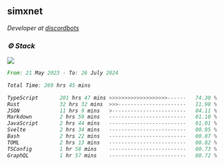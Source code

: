 <h2>simxnet</h2>
<p><em>Developer at <a href="https://github.com/dbotslist">discordbots</a></p>

### ⚙️ Stack
![](https://skillicons.dev/icons?i=git,docker,js,ts,cloudflare,css,deno,express,cpp,rust,arduino,graphql,html,nestjs,react,apollo,bash,lua,nextjs,nodejs,ps,powershell,neovim,postgres,tailwind,prisma)

<!--START_SECTION:waka-->

```rust
From: 21 May 2023 - To: 26 July 2024

Total Time: 269 hrs 45 mins

TypeScript       201 hrs 47 mins >>>>>>>>>>>>>>>>>>>------   74.30 %
Rust             32 hrs 32 mins  >>>----------------------   11.98 %
JSON             11 hrs 9 mins   >------------------------   04.11 %
Markdown         2 hrs 59 mins   -------------------------   01.10 %
JavaScript       2 hrs 44 mins   -------------------------   01.01 %
Svelte           2 hrs 34 mins   -------------------------   00.95 %
Bash             2 hrs 22 mins   -------------------------   00.87 %
TOML             2 hrs 13 mins   -------------------------   00.82 %
TSConfig         1 hr 58 mins    -------------------------   00.73 %
GraphQL          1 hr 57 mins    -------------------------   00.72 %
```

<!--END_SECTION:waka-->


<!--
<p align="center">
     <a href="https://discord.gg/HhybNhchcC"><img src="https://invidget.switchblade.xyz/sejc7TnX6N" align="center" ><a>
</p> 
-->
